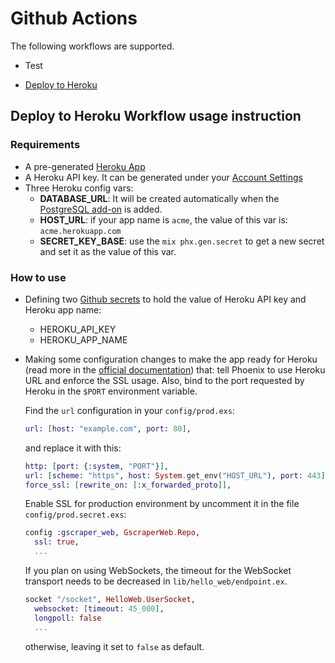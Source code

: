 # Github Actions

The following workflows are supported.

- Test


- [Deploy to Heroku](#deploy-to-heroku-workflow-usage-instruction)


## Deploy to Heroku Workflow usage instruction

### Requirements

- A pre-generated [Heroku App](https://devcenter.heroku.com/articles/creating-apps)
- A Heroku API key. It can be generated under your [Account Settings](https://dashboard.heroku.com/account#api-key)
- Three Heroku config vars:  
  - **DATABASE_URL**: It will be created automatically when the [PostgreSQL add-on](https://elements.heroku.com/addons/heroku-postgresql) is added.
  - **HOST_URL**: if your app name is `acme`, the value of this var is: `acme.herokuapp.com`
  - **SECRET_KEY_BASE**: use the `mix phx.gen.secret` to get a new secret and set it as the value of this var.

### How to use

- Defining two [Github secrets](https://docs.github.com/en/actions/reference/encrypted-secrets) to hold the value of Heroku API key and Heroku app name:
  - HEROKU_API_KEY
  - HEROKU_APP_NAME
- Making some configuration changes to make the app ready for Heroku (read more in the [official documentation](https://hexdocs.pm/phoenix/heroku.html#making-our-project-ready-for-heroku)) that: 
  tell Phoenix to use Heroku URL and enforce the SSL usage. Also, bind to the port requested by Heroku in the `$PORT` environment variable.

  Find the `url` configuration in your `config/prod.exs`:

  ```elixir
  url: [host: "example.com", port: 80],
  ```

  and replace it with this:

  ```elixir
  http: [port: {:system, "PORT"}],
  url: [scheme: "https", host: System.get_env("HOST_URL"), port: 443],
  force_ssl: [rewrite_on: [:x_forwarded_proto]],
  ```
  
  Enable SSL for production environment by uncomment it in the file `config/prod.secret.exs`:

  ```elixir
  config :gscraper_web, GscraperWeb.Repo,
    ssl: true,
    ...  
  ```

  If you plan on using WebSockets, the timeout for the WebSocket transport needs to be decreased in `lib/hello_web/endpoint.ex`.

  ```elixir
  socket "/socket", HelloWeb.UserSocket,
    websocket: [timeout: 45_000],
    longpoll: false
    ...  
  ```

  otherwise, leaving it set to `false` as default.

